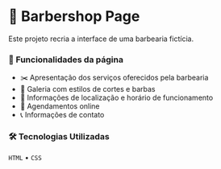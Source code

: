 # 💈 Barbershop Page
Este projeto recria a interface de uma barbearia fictícia.

### 🎨 Funcionalidades da página
<ul>
  <li>
    ✂️ Apresentação dos serviços oferecidos pela barbearia
  </li>
  <li>
    🧔 Galeria com estilos de cortes e barbas
  </li>
  <li>
    📍 Informações de localização e horário de funcionamento
  </li>
  <li>
    📅 Agendamentos online
  </li>
  <li>
    📞 Informações de contato
  </li>
</ul>

### 🛠 Tecnologias Utilizadas

`HTML` • `CSS` 
